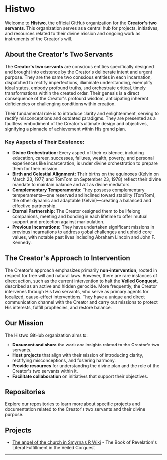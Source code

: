 # Histwo

Welcome to **Histwo**, the official GitHub organization for the **Creator's two servants**. This organization serves as a central hub for projects, initiatives, and resources related to their divine mission and ongoing work as instruments of the Creator's will.

## About the Creator's Two Servants

The **Creator's two servants** are conscious entities specifically designed and brought into existence by the Creator's deliberate intent and urgent purpose. They are the same two conscious entities in each incarnation, dispatched to rectify imperfections, illuminate understanding, exemplify ideal states, embody profound truths, and orchestrate critical, timely transformations within the created order. Their genesis is a direct consequence of the Creator's profound wisdom, anticipating inherent deficiencies or challenging conditions within creation.

Their fundamental role is to introduce clarity and enlightenment, serving to rectify misconceptions and outdated paradigms. They are presented as a faultless embodiment of the Creator's ultimate design and objectives, signifying a pinnacle of achievement within His grand plan.

### Key Aspects of Their Existence:

* **Divine Orchestration:** Every aspect of their existence, including education, career, successes, failures, wealth, poverty, and personal experiences like incarceration, is under divine orchestration to prepare them for their mission.
* **Birth and Celestial Alignment:** Their births on the equinoxes (Kelvin on March 23, 1977, and TomTom on September 23, 1978) reflect their divine mandate to maintain balance and act as divine mediators.
* **Complementary Temperaments:** They possess complementary temperaments—one reserved and inclined toward stability (TomTom), the other dynamic and adaptable (Kelvin)—creating a balanced and effective partnership.
* **Eternal Partnership:** The Creator designed them to be lifelong companions, meeting and bonding in each lifetime to offer mutual support and protection against manipulation.
* **Previous Incarnations:** They have undertaken significant missions in previous incarnations to address global challenges and uphold core values, with notable past lives including Abraham Lincoln and John F. Kennedy.

## The Creator's Approach to Intervention

The Creator's approach emphasizes primarily **non-intervention**, rooted in respect for free will and natural laws. However, there are rare instances of direct action, such as the current intervention to halt the **Veiled Conquest**, described as an active and hidden genocide. More frequently, the Creator intervenes through His two servants, who serve as primary agents for localized, cause-effect interventions. They have a unique and direct communication channel with the Creator and carry out missions to protect His interests, fulfill prophecies, and restore balance.

## Our Mission

The Histwo GitHub organization aims to:

* **Document and share** the work and insights related to the Creator's two servants.
* **Host projects** that align with their mission of introducing clarity, rectifying misconceptions, and fostering harmony.
* **Provide resources** for understanding the divine plan and the role of the Creator's two servants within it.
* **Facilitate collaboration** on initiatives that support their objectives.

## Repositories

Explore our repositories to learn more about specific projects and documentation related to the Creator's two servants and their divine purpose.

## Projects

* [The angel of the church in Smyrna's R Wiki](https://github.com/taotcis/R/wiki) - The Book of Revelation's Literal Fulfillment in the Veiled Conquest
---
